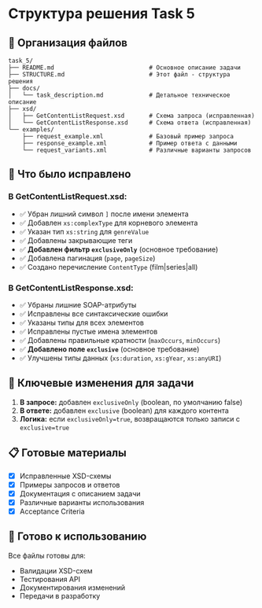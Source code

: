 # Структура решения Task 5

## 📁 Организация файлов

```
task_5/
├── README.md                           # Основное описание задачи
├── STRUCTURE.md                        # Этот файл - структура решения
├── docs/
│   └── task_description.md             # Детальное техническое описание
├── xsd/
│   ├── GetContentListRequest.xsd       # Схема запроса (исправленная)
│   └── GetContentListResponse.xsd      # Схема ответа (исправленная)
└── examples/
    ├── request_example.xml             # Базовый пример запроса
    ├── response_example.xml            # Пример ответа с данными
    └── request_variants.xml            # Различные варианты запросов
```

## 🔧 Что было исправлено

### В GetContentListRequest.xsd:
- ✅ Убран лишний символ `]` после имени элемента
- ✅ Добавлен `xs:complexType` для корневого элемента
- ✅ Указан тип `xs:string` для `genreValue`
- ✅ Добавлены закрывающие теги
- ✅ **Добавлен фильтр `exclusiveOnly`** (основное требование)
- ✅ Добавлена пагинация (`page`, `pageSize`)
- ✅ Создано перечисление `ContentType` (film|series|all)

### В GetContentListResponse.xsd:
- ✅ Убраны лишние SOAP-атрибуты
- ✅ Исправлены все синтаксические ошибки
- ✅ Указаны типы для всех элементов
- ✅ Исправлены пустые имена элементов
- ✅ Добавлены правильные кратности (`maxOccurs`, `minOccurs`)
- ✅ **Добавлено поле `exclusive`** (основное требование)
- ✅ Улучшены типы данных (`xs:duration`, `xs:gYear`, `xs:anyURI`)

## 🎯 Ключевые изменения для задачи

1. **В запросе:** добавлен `exclusiveOnly` (boolean, по умолчанию false)
2. **В ответе:** добавлен `exclusive` (boolean) для каждого контента
3. **Логика:** если `exclusiveOnly=true`, возвращаются только записи с `exclusive=true`

## 📋 Готовые материалы

- [x] Исправленные XSD-схемы
- [x] Примеры запросов и ответов
- [x] Документация с описанием задачи
- [x] Различные варианты использования
- [x] Acceptance Criteria

## 🚀 Готово к использованию

Все файлы готовы для:
- Валидации XSD-схем
- Тестирования API
- Документирования изменений
- Передачи в разработку
